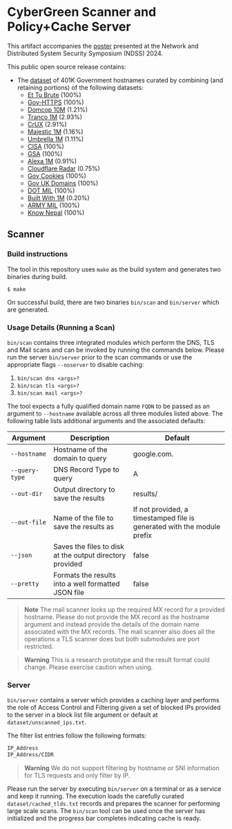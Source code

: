 # CyberGreen Scanner and Policy+Cache Server

This artifact accompanies the [poster](ndss24/poster.pdf) presented at the Network and Distributed System Security Symposium (NDSS) 2024.

This public open source release contains:
- The [dataset](dataset/README.md) of 401K Government hostnames curated by combining (and retaining portions) of the following datasets:
  - [Et Tu Brute](https://github.com/nayanamana/PhD/tree/5850b67f8a31f16721076b095c37e67fe43b08e6/priv_analysis_govt_sites) (100%)
  - [Gov-HTTPS](https://github.com/uw-ictd/GovHTTPS-Data) (100%)
  - [Domcop 10M](https://www.domcop.com/top-10-million-websites) (1.21%)
  - [Tranco 1M](https://tranco-list.eu/#download) (2.93%)
  - [CrUX](https://developer.chrome.com/docs/crux) (2.91%)
  - [Majestic 1M](https://majestic.com/reports/majestic-million) (1.16%)
  - [Umbrella 1M](https://s3-us-west-1.amazonaws.com/umbrella-static/index.html) (1.11%)
  - [CISA](https://github.com/cisagov/dotgov-data) (100%)
  - [GSA](https://github.com/GSA/govt-urls) (100%)
  - [Alexa 1M](http://web.archive.org/web/20230803120013/http://s3.amazonaws.com/alexa-static/top-1m.csv.zip) (0.91%)
  - [Cloudflare Radar](https://radar.cloudflare.com/domains) (0.75%)
  - [Gov Cookies](https://govcookies.github.io/) (100%)
  - [Gov UK Domains](https://www.gov.uk/government/publications/list-of-gov-uk-domain-names) (100%)
  - [DOT MIL](https://github.com/esonderegger/dotmil-domains/blob/master/dotmil-domains.csv) (100%)
  - [Built With 1M](https://builtwith.com/top-1m) (0.20%)
  - [ARMY MIL](https://www.army.mil/a-z/) (100%)
  - [Know Nepal](https://github.com/Know-Nepal/government-websites) (100%)
 
## Scanner

### Build instructions

The tool in this repository uses `make` as the build system and generates two binaries during build.

```shell
$ make
```

On successful build, there are two binaries `bin/scan` and `bin/server` which are generated.

### Usage Details (Running a Scan)

`bin/scan` contains three integrated modules which perform the DNS, TLS and Mail scans and can be invoked
by running the commands below. Please run the server `bin/server` prior to the scan commands or use the appropriate flags
`--noserver` to disable caching:
1. `bin/scan dns <args>?`
2. `bin/scan tls <args>?`
3. `bin/scan mail <args>?`

The tool expects a fully qualified domain name `FQDN` to be passed as an argument to `--hostname` available across
all three modules listed above. The following table lists additional arguments and the associated defaults:

| **Argument**   | **Description**                                          | **Default**                                                             |
|----------------|----------------------------------------------------------|-------------------------------------------------------------------------|
| `--hostname`   | Hostname of the domain to query                          | google.com.                                                             |
| `--query-type` | DNS Record Type to query                                 | A                                                                       |
| `--out-dir`    | Output directory to save the results                     | results/                                                                |
| `--out-file`   | Name of the file to save the results as                  | If not provided, a timestamped file is generated with the module prefix |
| `--json`       | Saves the files to disk at the output directory provided | false                                                                   |
| `--pretty`     | Formats the results into a well formatted JSON file      | false                                                                   |

> **Note**
> The mail scanner looks up the required MX record for a provided hostname. Please do not provide the MX record as the hostname argument and instead provide the details of the domain name associated with the MX records. The mail scanner also does all the operations a TLS scanner does but both submodules are port restricted.

> **Warning**
> This is a research prototype and the result format could change. Please exercise caution when using.

### Server

`bin/server` contains a server which provides a caching layer and performs the role of Access Control and Filtering given a set of blocked IPs provided to the server in a block list file argument or default at `dataset/unscanned_ips.txt`.

The filter list entries follow the following formats:
```txt
IP_Address
IP_Address/CIDR
```

> **Warning**
> We do not support filtering by hostname or SNI information for TLS requests and only filter by IP.

Please run the server by executing `bin/server` on a terminal or as a service and keep it running. The execution loads the carefully curated `dataset/cached_tlds.txt` records and prepares the scanner for performing large scale scans.
The `bin/scan` tool can be used once the server has initialized and the progress bar completes indicating cache is ready.
